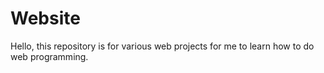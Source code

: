 # Website
Hello, this repository is for various web projects for me to learn how to do web programming. 
